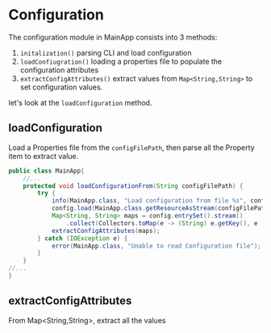 # Configuration

The configuration module in MainApp consists into 3 methods:

1. `initalization()` parsing CLI and load configuration
2. `loadConfiugration()` loading a properties file to populate the configuration attributes
3. `extractConfigAttributes()` extract values from `Map<String,String>` to set configuration values.

let's look at the `loadConfiguration` method.

## loadConfiguration

Load a Properties file from the `configFilePath`, then parse all the Property item to extract value.

```java
public class MainApp{
    //...
    protected void loadConfigurationFrom(String configFilePath) {
        try {
            info(MainApp.class, "Load configuration from file %s", configFilePath);
            config.load(MainApp.class.getResourceAsStream(configFilePath));
            Map<String, String> maps = config.entrySet().stream()
                .collect(Collectors.toMap(e -> (String) e.getKey(), e -> (String) e.getValue()));
            extractConfigAttributes(maps);
        } catch (IOException e) {
            error(MainApp.class, "Unable to read Configuration file");
        }
    }
//...
}
```

## extractConfigAttributes

From  Map<String,String>, extract all the values
